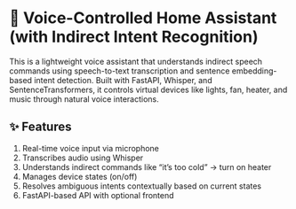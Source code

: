 # 🧠 Voice-Controlled Home Assistant (with Indirect Intent Recognition)
This is a lightweight voice assistant that understands indirect speech commands using speech-to-text transcription and sentence embedding-based intent detection. Built with FastAPI, Whisper, and SentenceTransformers, it controls virtual devices like lights, fan, heater, and music through natural voice interactions.

## ✨ Features
1) Real-time voice input via microphone
2) Transcribes audio using Whisper
3) Understands indirect commands like “it’s too cold” → turn on heater
4) Manages device states (on/off)
5) Resolves ambiguous intents contextually based on current states
6) FastAPI-based API with optional frontend



